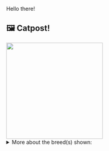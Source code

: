 Hello there!



## 🖼️ Catpost!

<sub>
    <img src="https://cdn2.thecatapi.com/images/UYp1-LQxI.jpg" height="256">
</sub>


<details>
<summary>More about the breed(s) shown:</summary>

Breed: Oriental

Description: Orientals are passionate about the people in their lives. They become extremely attached to their humans, so be prepared for a lifetime commitment. When you are not available to entertain her, an Oriental will divert herself by jumping on top of the refrigerator, opening drawers, seeking out new hideaways.

Links:
<ul>
  <li>CFA http://cfa.org/Breeds/BreedsKthruR/Oriental.aspx</li>
  <li>Wikipedia https://en.wikipedia.org/wiki/Oriental_Shorthair</li>
</ul> 

</details>
